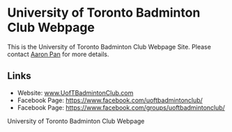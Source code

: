 # University of Toronto Badminton Club Webpage

This is the University of Toronto Badminton Club Webpage Site. Please contact [Aaron Pan](http://panaaron.github.io) for more details.


## Links
- Website: www.UofTBadmintonClub.com
- Facebook Page: https://www.facebook.com/uoftbadmintonclub/
- Facebook Page: https://www.facebook.com/groups/uoftbadmintonclub/



University of Toronto Badminton Club Webpage

